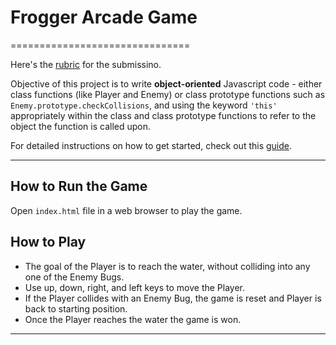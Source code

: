# Frogger Arcade Game
===============================

Here's the [rubric](https://review.udacity.com/#!/projects/2696458597/rubric) for the submissino.

Objective of this project is to write **object-oriented** Javascript code - either class functions (like Player and Enemy) or class prototype functions such as `Enemy.prototype.checkCollisions`, and using the keyword `'this'` appropriately within the class and class prototype functions to refer to the object the function is called upon.

For detailed instructions on how to get started, check out this [guide](https://docs.google.com/document/d/1v01aScPjSWCCWQLIpFqvg3-vXLH2e8_SZQKC8jNO0Dc/pub?embedded=true).

***

## How to Run the Game

Open `index.html` file in a web browser to play the game.

## How to Play

- The goal of the Player is to reach the water, without colliding into any one of the Enemy Bugs.
- Use up, down, right, and left keys to move the Player.
- If the Player collides with an Enemy Bug, the game is reset and Player is back to starting position.
- Once the Player reaches the water the game is won.

***
